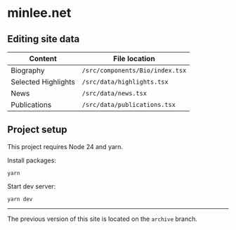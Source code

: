 # minlee.net

## Editing site data

| Content             | File location                   |
| ------------------- | ------------------------------- |
| Biography           | `/src/components/Bio/index.tsx` |
| Selected Highlights | `/src/data/highlights.tsx`      |
| News                | `/src/data/news.tsx`            |
| Publications        | `/src/data/publications.tsx`    |

## Project setup

This project requires Node 24 and yarn.

Install packages:

```
yarn
```

Start dev server:

```
yarn dev
```

---

The previous version of this site is located on the `archive` branch.
